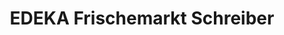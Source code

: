 ---
title: "EDEKA Frischemarkt Schreiber"
url: /buchholz-in-der-nordheide/edeka-frischemarkt-schreiber/
shop: Supermarkt
---